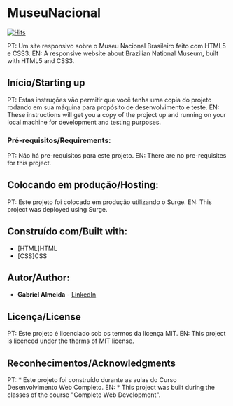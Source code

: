 # MuseuNacional

[![Hits](https://hits.seeyoufarm.com/api/count/incr/badge.svg?url=https%3A%2F%2Fgithub.com%2Fggalmeida1%2FMuseuNacional&count_bg=%2379C83D&title_bg=%23555555&icon=&icon_color=%23E7E7E7&title=hits&edge_flat=false)](https://hits.seeyoufarm.com)

PT: Um site responsivo sobre o Museu Nacional Brasileiro feito com HTML5 e CSS3.
EN: A responsive website about Brazilian National Museum, built with HTML5 and CSS3.
## Início/Starting up

PT: Estas instruções vão permitir que você tenha uma copia do projeto rodando em sua máquina para propósito de desenvolvimento e teste.
EN: These instructions will get you a copy of the project up and running on your local machine for development and testing purposes. 

### Pré-requisitos/Requirements:

PT: Não há pre-requisitos para este projeto.
EN: There are no pre-requisites for this project.
## Colocando em produção/Hosting:

PT: Este projeto foi colocado em produção utilizando o Surge.
EN: This project was deployed using Surge.

## Construído com/Built with:

* [HTML]HTML
* [CSS]CSS

## Autor/Author:

* **Gabriel Almeida** - [LinkedIn](https://www.linkedin.com/in/ggalmeida/)


## Licença/License

PT: Este projeto é licenciado sob os termos da licença MIT.
EN: This project is licenced under the therms of MIT license.

## Reconhecimentos/Acknowledgments

PT: * Este projeto foi construído durante as aulas do Curso Desenvolvimento Web Completo.
EN: * This project was built during the classes of the course "Complete Web Development".